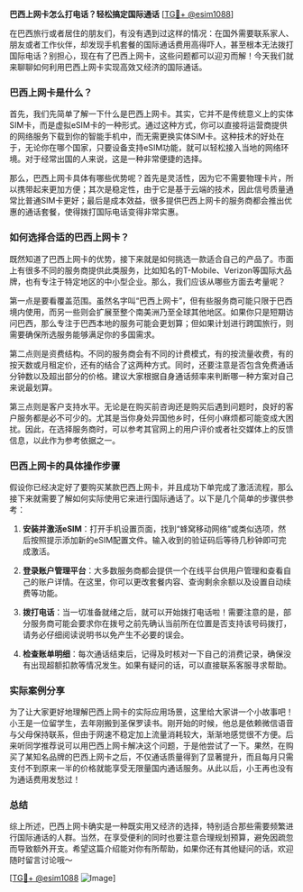 **巴西上网卡怎么打电话？轻松搞定国际通话** [[TG💪+ @esim1088](https://t.me/s/esim1088)]

在巴西旅行或者居住的朋友们，有没有遇到过这样的情况：在国外需要联系家人、朋友或者工作伙伴，却发现手机套餐的国际通话费用高得吓人，甚至根本无法拨打国际电话？别担心，现在有了巴西上网卡，这些问题都可以迎刃而解！今天我们就来聊聊如何利用巴西上网卡实现高效又经济的国际通话。

### 巴西上网卡是什么？

首先，我们先简单了解一下什么是巴西上网卡。其实，它并不是传统意义上的实体SIM卡，而是虚拟eSIM卡的一种形式。通过这种方式，你可以直接将运营商提供的网络服务下载到你的智能手机中，而无需更换实体SIM卡。这种技术的好处在于，无论你在哪个国家，只要设备支持eSIM功能，就可以轻松接入当地的网络环境。对于经常出国的人来说，这是一种非常便捷的选择。

那么，巴西上网卡具体有哪些优势呢？首先是灵活性，因为它不需要物理卡片，所以携带起来更加方便；其次是稳定性，由于它是基于云端的技术，因此信号质量通常比普通SIM卡更好；最后是成本效益，很多提供巴西上网卡的服务商都会推出优惠的通话套餐，使得拨打国际电话变得非常实惠。

### 如何选择合适的巴西上网卡？

既然知道了巴西上网卡的优势，接下来就是如何挑选一款适合自己的产品了。市面上有很多不同的服务商提供此类服务，比如知名的T-Mobile、Verizon等国际大品牌，也有专注于特定地区的中小型企业。那么，我们应该从哪些方面去考量呢？

第一点是要看覆盖范围。虽然名字叫“巴西上网卡”，但有些服务商可能只限于巴西境内使用，而另一些则会扩展至整个南美洲乃至全球其他地区。如果你只是短期访问巴西，那么专注于巴西本地的服务可能会更划算；但如果计划进行跨国旅行，则需要确保所选服务能够满足你的多国需求。

第二点则是资费结构。不同的服务商会有不同的计费模式，有的按流量收费，有的按天数或月租定价，还有的结合了这两种方式。同时，还要注意是否包含免费通话分钟数以及超出部分的价格。建议大家根据自身通话频率来判断哪一种方案对自己来说最划算。

第三点则是客户支持水平。无论是在购买前咨询还是购买后遇到问题时，良好的客户服务都是必不可少的。尤其是当你身处异国他乡时，任何小麻烦都可能变成大困扰。因此，在选择服务商时，可以参考其官网上的用户评价或者社交媒体上的反馈信息，以此作为参考依据之一。

### 巴西上网卡的具体操作步骤

假设你已经决定好了要购买某款巴西上网卡，并且成功下单完成了激活流程，那么接下来就需要了解如何实际使用它来进行国际通话了。以下是几个简单的步骤供参考：

1. **安装并激活eSIM**：打开手机设置页面，找到“蜂窝移动网络”或类似选项，然后按照提示添加新的eSIM配置文件。输入收到的验证码后等待几秒钟即可完成激活。
   
2. **登录账户管理平台**：大多数服务商都会提供一个在线平台供用户管理和查看自己的账户详情。在这里，你可以更改套餐内容、查询剩余余额以及设置自动续费等功能。

3. **拨打电话**：当一切准备就绪之后，就可以开始拨打电话啦！需要注意的是，部分服务商可能会要求你在拨号之前先确认当前所在位置是否支持该号码拨打，请务必仔细阅读说明书以免产生不必要的误会。

4. **检查账单明细**：每次通话结束后，记得及时核对一下自己的消费记录，确保没有出现超额扣款等情况发生。如果有疑问的话，可以直接联系客服寻求帮助。

### 实际案例分享

为了让大家更好地理解巴西上网卡的实际应用场景，这里给大家讲一个小故事吧！小王是一位留学生，去年刚搬到圣保罗读书。刚开始的时候，他总是依赖微信语音与父母保持联系，但由于网速不稳定加上流量消耗较大，渐渐地感觉很不方便。后来听同学推荐说可以用巴西上网卡解决这个问题，于是他尝试了一下。果然，在购买了某知名品牌的巴西上网卡之后，不仅通话质量得到了显著提升，而且每月只需支付不到原来一半的价格就能享受无限量国内通话服务。从此以后，小王再也没有为通话费用发愁过！

### 总结

综上所述，巴西上网卡确实是一种既实用又经济的选择，特别适合那些需要频繁进行国际通话的人群。当然，在享受便利的同时也要注意合理规划预算，避免因疏忽而导致额外开支。希望这篇介绍能对你有所帮助，如果你还有其他疑问的话，欢迎随时留言讨论哦～ 

[[TG💪+ @esim1088](https://t.me/s/esim1088) ![Image](https://i.postimg.cc/4NQfJmqS/Snipaste-2025-05-13-00-14-12.png)]